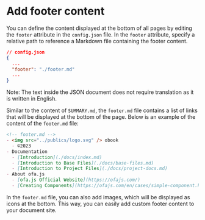 # Add footer content

You can define the content displayed at the bottom of all pages by editing the `footer` attribute in the `config.json` file. In the `footer` attribute, specify a relative path to reference a Markdown file containing the footer content.

```json
// config.json
{
  ...
  "footer": "./footer.md"
  ...
}
```
Note: The text inside the JSON document does not require translation as it is written in English.

Similar to the content of `SUMMARY.md`, the `footer.md` file contains a list of links that will be displayed at the bottom of the page. Below is an example of the content of the `footer.md` file:

```markdown
<!-- footer.md -->
- <img src="../publics/logo.svg" /> obook
  - ©2023
- Documentation
  - [Introduction](./docs/index.md)
  - [Introduction to Base Files](./docs/base-files.md)
  - [Introduction to Project Files](./docs/project-docs.md)
- About ofa.js
  - [ofa.js Official Website](https://ofajs.com/)
  - [Creating Components](https://ofajs.com/en/cases/simple-component.html)
```

In the `footer.md` file, you can also add images, which will be displayed as icons at the bottom. This way, you can easily add custom footer content to your document site.

